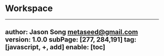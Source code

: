 # Workspace
---
author: Jason Song <metaseed@gmail.com>
version: 1.0.0
subPage: [277, 284,191]
tag: [javascript, +, add]
enable: [toc]
---
